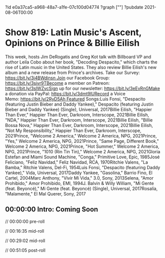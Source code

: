 ?id e0a37ca5-a968-48a7-a1fe-07c100d04774
?graph [""]
?pubdate 2021-08-06T00:00

# Show 819: Latin Music's Ascent, Opinions on Prince & Billie Eilish

This week, hosts Jim DeRogatis and Greg Kot talk with Billboard VP and author Leila Cobo about her book, "Decoding Despacito," which charts the rise of Latin music in the United States. They also review Billie Eilish's new album and a new release from Prince's archives. Take our Survey: https://bit.ly/3i4BWdinsn Join our Facebook Group: https://bit.ly/3sivr9TBecome a member on Patreon: https://bit.ly/3slWZvcSign up for our newsletter: https://bit.ly/3eEvRnGMake a donation via PayPal: https://bit.ly/3dmt9lURecord a Voice Memo: https://bit.ly/2RyD5Ah Featured Songs:Luis Fonsi, "Despacito (featuring Justin Bieber and Daddy Yankee)," Despacito (featuring Justin Bieber and Daddy Yankee) (Single), Universal, 2017Billie Eilish, "Happier Than Ever," Happier Than Ever, Darkroom, Interscope, 2021Billie Eilish, "NDA," Happier Than Ever, Darkroom, Interscope, 2021Billie Eilish, "Billie Bossa Nova," Happier Than Ever, Darkroom, Interscope, 2021Billie Eilish, "Not My Responsibility," Happier Than Ever, Darkroom, Interscope, 2021Prince, "Welcome 2 America," Welcome 2 America, NPG, 2021Prince, "Yes," Welcome 2 America, NPG, 2021Prince, "Same Page, Different Book," Welcome 2 America, NPG, 2021Prince, "Hot Summer," Welcome 2 America, NPG, 2021Prince, "1010 (Rin Tin Tin)," Welcome 2 America, NPG, 2021Gloria Estefan and Miami Sound Machine, "Conga," Primitive Love, Epic, 1985José Feliciano, "Feliz Navidad," Feliz Navidad, RCA, 1970Ritchie Valens, "La Bamba," Ritchie Valens, Del-Fi, 1954Luis Fonsi, "Despacito (featuring Daddy Yankee)," Vida, Universal, 2017Daddy Yankee, "Gasolina," Barrio Fino, El Cartel, 2004Marc Anthony, "Vivir Mi Vida," 3.0, Sony, 2013Selena, "Amor Prohibido," Amor Prohibido, EMI, 1994J. Balvin & Willy William, "Mi Gente (feat. Beyoncé)," Mi Gente (feat. Beyoncé) (Single), Universal, 2017Rosalía, "Malamente," El Mal Querer, Sony, 2017

## 00:00:00 Intro: Coming Soon

// 00:00:00 pre-roll

// 00:16:35 mid-roll

// 00:29:02 mid-roll

// 00:51:05 post-roll
